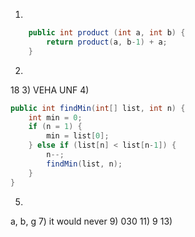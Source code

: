 1)
```java
	public int product (int a, int b) {
		return product(a, b-1) + a;
	}
```
2)
18
3)
VEHA UNF
4)
```java
public int findMin(int[] list, int n) {
	int min = 0;
	if (n = 1) {
		min = list[0];
	} else if (list[n] < list[n-1]) {
		n--;
		findMin(list, n);
	}
}
```
5)
a, b, g
7)
it would never
9)
030
11) 9
13) 
